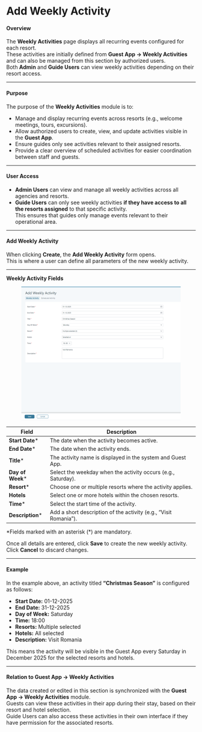# Add Weekly Activity

#### **Overview**

The **Weekly Activities** page displays all recurring events configured for each resort.\
These activities are initially defined from **Guest App → Weekly Activities** and can also be managed from this section by authorized users.\
Both **Admin** and **Guide Users** can view weekly activities depending on their resort access.

***

#### **Purpose**

The purpose of the **Weekly Activities** module is to:

* Manage and display recurring events across resorts (e.g., welcome meetings, tours, excursions).
* Allow authorized users to create, view, and update activities visible in the **Guest App**.
* Ensure guides only see activities relevant to their assigned resorts.
* Provide a clear overview of scheduled activities for easier coordination between staff and guests.

***

#### **User Access**

* **Admin Users** can view and manage all weekly activities across all agencies and resorts.
* **Guide Users** can only see weekly activities **if they have access to all the resorts assigned** to that specific activity.\
  This ensures that guides only manage events relevant to their operational area.

***

#### **Add Weekly Activity**

When clicking **Create**, the **Add Weekly Activity** form opens.\
This is where a user can define all parameters of the new weekly activity.

***

**Weekly Activity Fields**

<figure><img src="../../.gitbook/assets/image (2) (1).png" alt=""><figcaption></figcaption></figure>

| **Field**         | **Description**                                                  |
| ----------------- | ---------------------------------------------------------------- |
| **Start Date**\*  | The date when the activity becomes active.                       |
| **End Date**\*    | The date when the activity ends.                                 |
| **Title**\*       | The activity name is displayed in the system and Guest App.      |
| **Day of Week**\* | Select the weekday when the activity occurs (e.g., Saturday).    |
| **Resort**\*      | Choose one or multiple resorts where the activity applies.       |
| **Hotels**        | Select one or more hotels within the chosen resorts.             |
| **Time**\*        | Select the start time of the activity.                           |
| **Description**\* | Add a short description of the activity (e.g., “Visit Romania”). |

\*Fields marked with an asterisk (\*) are mandatory.

Once all details are entered, click **Save** to create the new weekly activity.\
Click **Cancel** to discard changes.

***

#### **Example**

In the example above, an activity titled **“Christmas Season”** is configured as follows:

* **Start Date:** 01-12-2025
* **End Date:** 31-12-2025
* **Day of Week:** Saturday
* **Time:** 18:00
* **Resorts:** Multiple selected
* **Hotels:** All selected
* **Description:** Visit Romania

This means the activity will be visible in the Guest App every Saturday in December 2025 for the selected resorts and hotels.

***

#### **Relation to Guest App → Weekly Activities**

The data created or edited in this section is synchronized with the **Guest App → Weekly Activities** module.\
Guests can view these activities in their app during their stay, based on their resort and hotel selection.\
Guide Users can also access these activities in their own interface if they have permission for the associated resorts.
